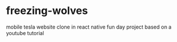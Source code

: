 # freezing-wolves

mobile tesla website clone in react native
fun day project based on a youtube tutorial
